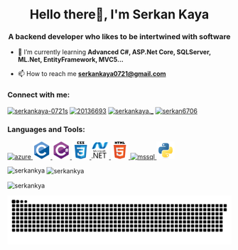 

<h1 align="center">Hello there👋, I'm Serkan Kaya</h1>
<h3 align="center">A backend developer who likes to be intertwined with software</h3>

- 🌱 I’m currently learning **Advanced C#, ASP.Net Core, SQLServer, ML.Net, EntityFramework, MVC5...**

- 📫 How to reach me **serkankaya0721@gmail.com**

<h3 align="left">Connect with me:</h3>
<p align="left">
<a href="https://linkedin.com/in/serkankaya-0721s" target="blank"><img align="center" src="https://raw.githubusercontent.com/rahuldkjain/github-profile-readme-generator/master/src/images/icons/Social/linked-in-alt.svg" alt="serkankaya-0721s" height="30" width="40" /></a>
<a href="https://stackoverflow.com/users/20136693" target="blank"><img align="center" src="https://raw.githubusercontent.com/rahuldkjain/github-profile-readme-generator/master/src/images/icons/Social/stack-overflow.svg" alt="20136693" height="30" width="40" /></a>
<a href="https://instagram.com/serkankaya._" target="blank"><img align="center" src="https://raw.githubusercontent.com/rahuldkjain/github-profile-readme-generator/master/src/images/icons/Social/instagram.svg" alt="serkankaya._" height="30" width="40" /></a>
<a href="https://www.youtube.com/channel/UCvEIr6TTY_z11z4L0qte4pg" target="blank"><img align="center" src="https://raw.githubusercontent.com/rahuldkjain/github-profile-readme-generator/master/src/images/icons/Social/youtube.svg" alt="serkan6706" height="30" width="40" /></a>
</p>

<h3 align="left">Languages and Tools:</h3>
<p align="left"> <a href="https://azure.microsoft.com/en-in/" target="_blank" rel="noreferrer"> <img src="https://www.vectorlogo.zone/logos/microsoft_azure/microsoft_azure-icon.svg" alt="azure" width="40" height="40"/> </a> <a href="https://www.cprogramming.com/" target="_blank" rel="noreferrer"> <img src="https://raw.githubusercontent.com/devicons/devicon/master/icons/c/c-original.svg" alt="c" width="40" height="40"/> </a> <a href="https://www.w3schools.com/cs/" target="_blank" rel="noreferrer"> <img src="https://raw.githubusercontent.com/devicons/devicon/master/icons/csharp/csharp-original.svg" alt="csharp" width="40" height="40"/> </a> <a href="https://www.w3schools.com/css/" target="_blank" rel="noreferrer"> <img src="https://raw.githubusercontent.com/devicons/devicon/master/icons/css3/css3-original-wordmark.svg" alt="css3" width="40" height="40"/> </a> <a href="https://dotnet.microsoft.com/" target="_blank" rel="noreferrer"> <img src="https://raw.githubusercontent.com/devicons/devicon/master/icons/dot-net/dot-net-original-wordmark.svg" alt="dotnet" width="40" height="40"/> </a> <a href="https://www.w3.org/html/" target="_blank" rel="noreferrer"> <img src="https://raw.githubusercontent.com/devicons/devicon/master/icons/html5/html5-original-wordmark.svg" alt="html5" width="40" height="40"/> </a> <a href="https://www.microsoft.com/en-us/sql-server" target="_blank" rel="noreferrer"> <img src="https://www.svgrepo.com/show/303229/microsoft-sql-server-logo.svg" alt="mssql" width="40" height="40"/> </a> <a href="https://www.python.org" target="_blank" rel="noreferrer"> <img src="https://raw.githubusercontent.com/devicons/devicon/master/icons/python/python-original.svg" alt="python" width="40" height="40"/> </a> </p>

<p><img align="left" src="https://github-readme-stats.vercel.app/api/top-langs?username=serkankya&show_icons=true&locale=en&layout=compact" alt="serkankya" /></p>

<p>&nbsp;<img align="center" src="https://github-readme-stats.vercel.app/api?username=serkankya&show_icons=true&locale=en" alt="serkankya" /></p>

<p><img align="center" src="https://github-readme-streak-stats.herokuapp.com/?user=serkankya&" alt="serkankya" /></p>




<picture>
  <source media="(prefers-color-scheme: dark)" srcset="https://raw.githubusercontent.com/serkankya/serkankya/output/github-contribution-grid-snake-dark.svg">
  <source media="(prefers-color-scheme: light)" srcset="https://raw.githubusercontent.com/serkankya/serkankya/output/github-contribution-grid-snake.svg">
  <img alt="github contribution grid snake animation" src="https://raw.githubusercontent.com/serkankya/serkankya/output/github-contribution-grid-snake.svg">
</picture>
